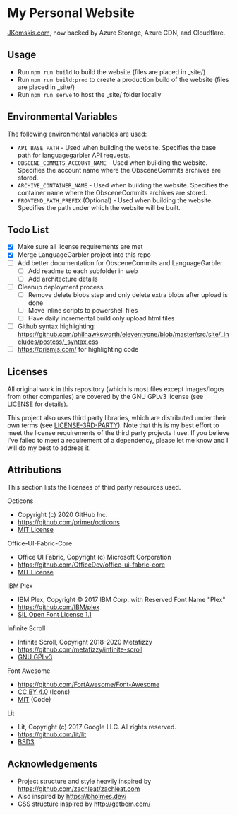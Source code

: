 # My Personal Website

[JKomskis.com](https://jkomskis.com), now backed by Azure Storage, Azure CDN, and Cloudflare.

## Usage

* Run `npm run build` to build the website (files are placed in _site/)
* Run `npm run build:prod` to create a production build of the website (files are placed in _site/)
* Run `npm run serve` to host the _site/ folder locally

## Environmental Variables

The following environmental variables are used:

* `API_BASE_PATH` - Used when building the website. Specifies the base path for languagegarbler API requests.
* `OBSCENE_COMMITS_ACCOUNT_NAME` - Used when building the website. Specifies the account name where the ObsceneCommits archives are stored.
* `ARCHIVE_CONTAINER_NAME` - Used when building the website. Specifies the container name where the ObsceneCommits archives are stored.
* `FRONTEND_PATH_PREFIX` (Optional) - Used when building the website. Specifies the path under which the website will be built.

## Todo List

* [x] Make sure all license requirements are met
* [x] Merge LanguageGarbler project into this repo
* [ ] Add better documentation for ObsceneCommits and LanguageGarbler
  * [ ] Add readme to each subfolder in web
  * [ ] Add architecture details
* [ ] Cleanup deployment process
  * [ ] Remove delete blobs step and only delete extra blobs after upload is done
  * [ ] Move inline scripts to powershell files
  * [ ] Have daily incremental build only upload html files
* [ ] Github syntax highlighting: <https://github.com/philhawksworth/eleventyone/blob/master/src/site/_includes/postcss/_syntax.css>
* [ ] <https://prismjs.com/> for highlighting code

## Licenses

All original work in this repository (which is most files except images/logos from other companies) are covered by the GNU GPLv3 license (see [LICENSE](LICENSE) for details).

This project also uses third party libraries, which are distributed under their own terms (see [LICENSE-3RD-PARTY](LICENSE-3RD-PARTY)).
Note that this is my best effort to meet the license requirements of the third party projects I use.
If you believe I've failed to meet a requirement of a dependency, please let me know and I will do my best to address it.

## Attributions

This section lists the licenses of third party resources used.

Octicons

* Copyright (c) 2020 GitHub Inc.
* <https://github.com/primer/octicons>
* [MIT License](https://github.com/primer/octicons/blob/master/LICENSE)

Office-UI-Fabric-Core

* Office UI Fabric, Copyright (c) Microsoft Corporation
* <https://github.com/OfficeDev/office-ui-fabric-core>
* [MIT License](https://github.com/OfficeDev/office-ui-fabric-core/blob/master/LICENSE)

IBM Plex

* IBM Plex, Copyright © 2017 IBM Corp. with Reserved Font Name "Plex"
* <https://github.com/IBM/plex>
* [SIL Open Font License 1.1](https://github.com/IBM/plex/blob/master/LICENSE.txt)

Infinite Scroll

* Infinite Scroll, Copyright 2018-2020 Metafizzy
* <https://github.com/metafizzy/infinite-scroll>
* [GNU GPLv3](https://www.gnu.org/licenses/gpl-3.0.html)

Font Awesome

* <https://github.com/FortAwesome/Font-Awesome>
* [CC BY 4.0](https://creativecommons.org/licenses/by/4.0/) (Icons)
* [MIT](https://opensource.org/licenses/MIT) (Code)

Lit

* Lit, Copyright (c) 2017 Google LLC. All rights reserved.
* <https://github.com/lit/lit>
* [BSD3](https://github.com/lit/lit/blob/main/LICENSE)


## Acknowledgements

* Project structure and style heavily inspired by <https://github.com/zachleat/zachleat.com>
* Also inspired by <https://bholmes.dev/>
* CSS structure inspired by <http://getbem.com/>
